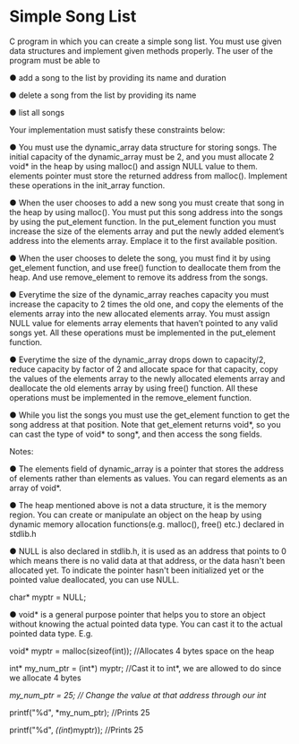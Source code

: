 # Simple Song List

C program in which you can create a simple song list. You must use given data structures and implement given methods properly. The user of the program must be able to

● add a song to the list by providing its name and duration

● delete a song from the list by providing its name

● list all songs

Your implementation must satisfy these constraints below:

● You must use the dynamic_array data structure for storing songs. The initial capacity of the dynamic_array must be 2, and you must allocate 2 void* in the heap by using malloc() and assign NULL value to them. elements pointer must store the returned address from malloc(). Implement these operations in the init_array function.

● When the user chooses to add a new song you must create that song in the heap by using malloc(). You must put this song address into the songs by using the put_element function. In the put_element function you must increase the size of the elements array and put the newly added element’s address into the elements array. Emplace it to the first available position.

● When the user chooses to delete the song, you must find it by using get_element function, and use free() function to deallocate them from the heap. And use remove_element to remove its address from the songs.

● Everytime the size of the dynamic_array reaches capacity you must increase the capacity to 2 times the old one, and copy the elements of the elements array into the new allocated elements array. You must assign NULL value for elements array elements that haven’t pointed to any valid songs yet. All these operations must be implemented in the put_element function.

● Everytime the size of the dynamic_array drops down to capacity/2, reduce capacity by factor of 2 and allocate space for that capacity, copy the values of the elements array to the newly allocated elements array and deallocate the old elements array by using free() function. All these operations must be implemented in the remove_element function.

● While you list the songs you must use the get_element function to get the song address at that position. Note that get_element returns void*, so you can cast the type of void* to song*, and then access the song fields.

Notes:

● The elements field of dynamic_array is a pointer that stores the address of elements rather than elements as values. You can regard elements as an array of void*.

● The heap mentioned above is not a data structure, it is the memory region. You can create or manipulate an object on the heap by using dynamic memory allocation functions(e.g. malloc(), free() etc.) declared in stdlib.h

● NULL is also declared in stdlib.h, it is used as an address that points to 0 which means there is no valid data at that address, or the data hasn't been allocated yet. To indicate the pointer hasn't been initialized yet or the pointed value deallocated, you can use NULL.

char* myptr = NULL;

● void* is a general purpose pointer that helps you to store an object without knowing the actual pointed data type. You can cast it to the actual pointed data type. E.g.

void* myptr = malloc(sizeof(int)); //Allocates 4 bytes space on the heap

int* my_num_ptr = (int*) myptr; //Cast it to int*, we are allowed to do since we allocate 4 bytes

*my_num_ptr = 25; // Change the value at that address through our int*

printf("%d", *my_num_ptr);  //Prints 25

printf("%d", *((int*)myptr)); //Prints 25

